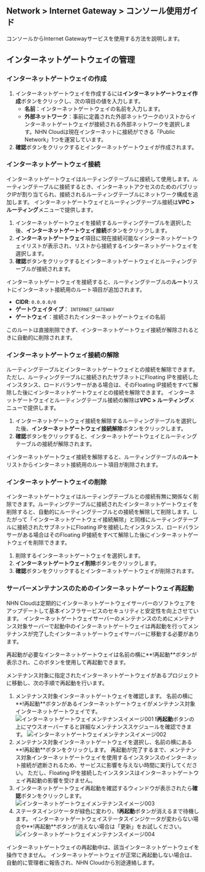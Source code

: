 ## Network > Internet Gateway > コンソール使用ガイド
コンソールからInternet Gatewayサービスを使用する方法を説明します。

## インターネットゲートウェイの管理
### インターネットゲートウェイの作成
1. インターネットゲートウェイを作成するには**インターネットゲートウェイ作成**ボタンをクリックし、次の項目の値を入力します。
    * **名前**：インターネットゲートウェイの名前を入力します。
    * **外部ネットワーク**：事前に定義された外部ネットワークのリストからインターネットゲートウェイが接続される外部ネットワークを選択します。NHN Cloudは現在インターネットに接続ができる「Public Network」1つを運営しています。
2. **確認**ボタンをクリックするとインターネットゲートウェイが作成されます。

### インターネットゲートウェイ接続
インターネットゲートウェイはルーティングテーブルに接続して使用します。ルーティングテーブルに接続するとき、インターネットアクセスのためのパブリックIPが割り当てられ、接続されるルーティングテーブルにネットワーク構成を追加します。
インターネットゲートウェイとルーティングテーブル接続は**VPC > ルーティング**メニューで提供します。

1. インターネットゲートウェイを接続するルーティングテーブルを選択した後、**インターネットゲートウェイ接続**ボタンをクリックします。
2. **インターネットゲートウェイ**項目に現在接続可能なインターネットゲートウェイリストが表示され、リストから接続するインターネットゲートウェイを選択します。
3. **確認**ボタンをクリックするとインターネットゲートウェイとルーティングテーブルが接続されます。

インターネットゲートウェイを接続すると、ルーティングテーブルの**ルート**リストにインターネット接続用のルート項目が追加されます。

* **CIDR**: `0.0.0.0/0`
* **ゲートウェイタイプ**： `INTERNET_GATEWAY`
* **ゲートウェイ**：接続されたインターネットゲートウェイの名前

このルートは直接削除できず、インターネットゲートウェイ接続が解除されるときに自動的に削除されます。

### インターネットゲートウェイ接続の解除
ルーティングテーブルとインターネットゲートウェイとの接続を解除できます。ただし、ルーティングテーブルに接続されたサブネットにFloating IPを接続したインスタンス、ロードバランサーがある場合は、そのFloating IP接続をすべて解除した後にインターネットゲートウェイとの接続を解除できます。
インターネットゲートウェイとルーティングテーブル接続の解除は**VPC > ルーティング**メニューで提供します。

1. インターネットゲートウェイ接続を解除するルーティングテーブルを選択した後、**インターネットゲートウェイ接続解除**ボタンをクリックします。
2. **確認**ボタンをクリックすると、インターネットゲートウェイとルーティングテーブルの接続が解除されます。

インターネットゲートウェイ接続を解除すると、ルーティングテーブルの**ルート**リストからインターネット接続用のルート項目が削除されます。

### インターネットゲートウェイの削除
インターネットゲートウェイはルーティングテーブルとの接続有無に関係なく削除できます。ルーティングテーブルに接続されたインターネットゲートウェイを削除すると、自動的にルーティングテーブルとの接続を解除して削除します。したがって「インターネットゲートウェイ接続解除」と同様にルーティングテーブルに接続されたサブネットにFloating IPを接続したインスタンス、ロードバランサーがある場合はそのFloating IP接続をすべて解除した後にインターネットゲートウェイを削除できます。

1. 削除するインターネットゲートウェイを選択します。
2. **インターネットゲートウェイ削除**ボタンをクリックします。
3. **確認**ボタンをクリックするとインターネットゲートウェイが削除されます。

<a id='restarting-guide-for-maintenance'></a>
### サーバーメンテナンスのためのインターネットゲートウェイ再起動

NHN Cloudは定期的にインターネットゲートウェイサーバーのソフトウェアをアップデートして基本インフラサービスのセキュリティと安定性を向上させています。
インターネットゲートウェイサーバーのメンテナンスのためにメンテナンス対象サーバーで起動中のインターネットゲートウェイは再起動を行ってメンテナンスが完了したインターネットゲートウェイサーバーに移動する必要があります。

再起動が必要なインターネットゲートウェイは名前の横に**!再起動**ボタンが表示され、このボタンを使用して再起動できます。

メンテナンス対象に指定されたインターネットゲートウェイがあるプロジェクトに移動し、次の手順で再起動を行います。

1. メンテナンス対象インターネットゲートウェイを確認します。
  名前の横に**!再起動**ボタンがあるインターネットゲートウェイがメンテナンス対象インターネットゲートウェイです。
   ![インターネットゲートウェイメンテナンスイメージ001](http://static.toastoven.net/prod_vpc/ConsoleGuide/ig_planned_migration_guide-jp-001.png)
   **!再起動**ボタンの上にマウスオーバーすると詳細なメンテナンススケジュールを確認できます。 
   ![インターネットゲートウェイメンテナンスイメージ002](http://static.toastoven.net/prod_vpc/ConsoleGuide/ig_planned_migration_guide-jp-002.png)
2. メンテナンス対象インターネットゲートウェイを選択し、名前の横にある**!再起動**ボタンをクリックします。
  再起動が完了するまで、メンテナンス対象インターネットゲートウェイを使用するインスタンスのインターネット接続が遮断されるため、サービスに影響を与えない時間に実行してください。
   ただし、Floating IPを接続したインスタンスはインターネットゲートウェイ再起動の影響を受けません。
3. インターネットゲートウェイ再起動を確認するウィンドウが表示されたら**確認**ボタンをクリックします。
   ![インターネットゲートウェイメンテナンスイメージ003](http://static.toastoven.net/prod_vpc/ConsoleGuide/ig_planned_migration_guide-jp-003.png)
4. ステータスインジケータが緑色に変わり、**!再起動**ボタンが消えるまで待機します。
  インターネットゲートウェイステータスインジケータが変わらない場合や**!再起動**ボタンが消えない場合は「更新」をお試しください。
   ![インターネットゲートウェイメンテナンスイメージ004](http://static.toastoven.net/prod_vpc/ConsoleGuide/ig_planned_migration_guide-jp-004.png)

インターネットゲートウェイの再起動中は、該当インターネットゲートウェイを操作できません。
インターネットゲートウェイが正常に再起動しない場合は、自動的に管理者に報告され、NHN Cloudから別途連絡します。
